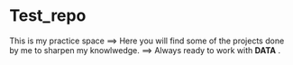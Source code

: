 # Test_repo
This is my practice space
==> Here you will find some of the projects done by me to sharpen my knowlwedge. 
==> Always ready to work with __DATA__ .
